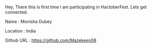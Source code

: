 Hey, There this is first time I am participating in HactoberFest. Lets get connected.

Name : Monisha Dubey

Location : India

Github URL : https://github.com/Mazekeen08
